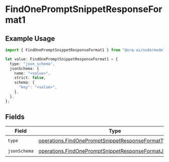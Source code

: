 # FindOnePromptSnippetResponseFormat1

## Example Usage

```typescript
import { FindOnePromptSnippetResponseFormat1 } from "@orq-ai/node/models/operations";

let value: FindOnePromptSnippetResponseFormat1 = {
  type: "json_schema",
  jsonSchema: {
    name: "<value>",
    strict: false,
    schema: {
      "key": "<value>",
    },
  },
};
```

## Fields

| Field                                                                                                                              | Type                                                                                                                               | Required                                                                                                                           | Description                                                                                                                        |
| ---------------------------------------------------------------------------------------------------------------------------------- | ---------------------------------------------------------------------------------------------------------------------------------- | ---------------------------------------------------------------------------------------------------------------------------------- | ---------------------------------------------------------------------------------------------------------------------------------- |
| `type`                                                                                                                             | [operations.FindOnePromptSnippetResponseFormatType](../../models/operations/findonepromptsnippetresponseformattype.md)             | :heavy_check_mark:                                                                                                                 | N/A                                                                                                                                |
| `jsonSchema`                                                                                                                       | [operations.FindOnePromptSnippetResponseFormatJsonSchema](../../models/operations/findonepromptsnippetresponseformatjsonschema.md) | :heavy_check_mark:                                                                                                                 | N/A                                                                                                                                |